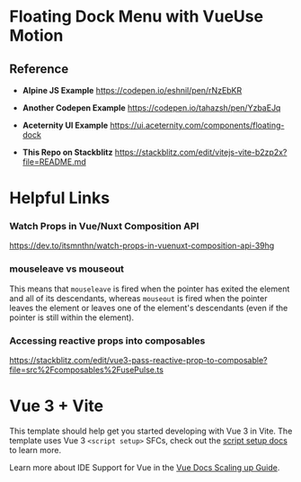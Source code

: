 # Floating Dock Menu with VueUse Motion

## Reference
- **Alpine JS Example**
https://codepen.io/eshnil/pen/rNzEbKR

- **Another Codepen Example**
https://codepen.io/tahazsh/pen/YzbaEJq

- **Aceternity UI Example**
https://ui.aceternity.com/components/floating-dock

- **This Repo on Stackblitz**
https://stackblitz.com/edit/vitejs-vite-b2zp2x?file=README.md

# Helpful Links

### Watch Props in Vue/Nuxt Composition API
https://dev.to/itsmnthn/watch-props-in-vuenuxt-composition-api-39hg 

### mouseleave vs mouseout
This means that `mouseleave` is fired when the pointer has exited the element and all of its descendants, whereas `mouseout` is fired when the pointer leaves the element or leaves one of the element's descendants (even if the pointer is still within the element).

### **Accessing reactive props into composables**
https://stackblitz.com/edit/vue3-pass-reactive-prop-to-composable?file=src%2Fcomposables%2FusePulse.ts

# Vue 3 + Vite

This template should help get you started developing with Vue 3 in Vite. The template uses Vue 3 `<script setup>` SFCs, check out the [script setup docs](https://v3.vuejs.org/api/sfc-script-setup.html#sfc-script-setup) to learn more.

Learn more about IDE Support for Vue in the [Vue Docs Scaling up Guide](https://vuejs.org/guide/scaling-up/tooling.html#ide-support).
